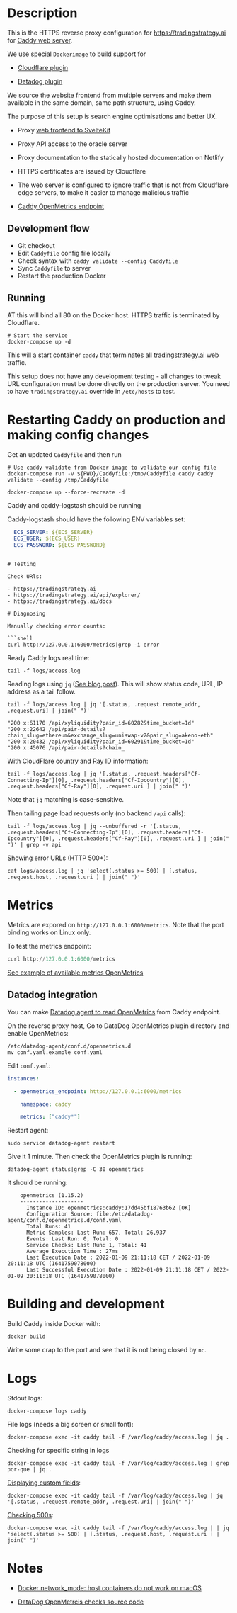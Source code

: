 # Description

This is the HTTPS reverse proxy configuration for https://tradingstrategy.ai for [Caddy web server](https://caddy.community/).

We use special `Dockerimage` to build support for

* [Cloudflare plugin](https://github.com/caddy-dns/cloudflare)

* [Datadog plugin](https://github.com/payintech/caddy-datadog)

We source the website frontend from multiple servers and make them available in the same domain, same path structure, using Caddy.

The purpose of this setup is search engine optimisations and better UX.

* Proxy [web frontend to SvelteKit](https://github.com/tradingstrategy-ai/frontend)

* Proxy API access to the oracle server

* Proxy documentation to the statically hosted documentation on Netlify

* HTTPS certificates are issued by Cloudflare

* The web server is configured to ignore traffic that is not from Cloudflare edge servers,
  to make it easier to manage malicious traffic

* [Caddy OpenMetrics endpoint](https://caddyserver.com/docs/metrics)

## Development flow

- Git checkout
- Edit `Caddyfile` config file locally
- Check syntax with `caddy validate --config Caddyfile`
- Sync `Caddyfile` to server
- Restart the production Docker

## Running

AT this will bind all 80 on the Docker host. HTTPS traffic is terminated by Cloudflare.

```shell
# Start the service
docker-compose up -d
```

This will a start container `caddy` that terminates all [tradingstrategy.ai](https://tradingstrategy.ai) web traffic.

This setup does not have any development testing - all changes to tweak URL configuration must be done directly on the production server.
You need to have `tradingstrategy.ai` override in `/etc/hosts` to test.

# Restarting Caddy on production and making config changes

Get an updated `Caddyfile` and then run

```shell
# Use caddy validate from Docker image to validate our config file
docker-compose run -v ${PWD}/Caddyfile:/tmp/Caddyfile caddy caddy validate --config /tmp/Caddyfile

docker-compose up --force-recreate -d
```

Caddy and caddy-logstash should be running

Caddy-logstash should have the following ENV variables set:

```yaml
  ECS_SERVER: ${ECS_SERVER}
  ECS_USER: ${ECS_USER}
  ECS_PASSWORD: ${ECS_PASSWORD}
```

```shell

# Testing

Check URls:

- https://tradingstrategy.ai
- https://tradingstrategy.ai/api/explorer/
- https://tradingstrategy.ai/docs

# Diagnosing

Manually checking error counts:

```shell
curl http://127.0.0.1:6000/metrics|grep -i error
```

Ready Caddy logs real time:

```shell
tail -f logs/access.log
```

Reading logs using `jq` ([See blog post](https://caddy.community/t/making-caddy-logs-more-readable/7565)).
This will show status code, URL, IP address as a tail follow.

```shell
tail -f logs/access.log | jq '[.status, .request.remote_addr, .request.uri] | join(" ")'
```
```
"200 x:61170 /api/xyliquidity?pair_id=60282&time_bucket=1d"
"200 x:22642 /api/pair-details?chain_slug=ethereum&exchange_slug=uniswap-v2&pair_slug=akeno-eth"
"200 x:20432 /api/xyliquidity?pair_id=60291&time_bucket=1d"
"200 x:45076 /api/pair-details?chain_
``` 

With CloudFlare country and Ray ID information: 

```shell
tail -f logs/access.log | jq '[.status, .request.headers["Cf-Connecting-Ip"][0], .request.headers["Cf-Ipcountry"][0], .request.headers["Cf-Ray"][0], .request.uri ] | join(" ")'
```

Note that `jq` matching is case-sensitive.

Then tailing page load requests only (no backend `/api` calls):

```shell
tail -f logs/access.log | jq --unbuffered -r '[.status, .request.headers["Cf-Connecting-Ip"][0], .request.headers["Cf-Ipcountry"][0], .request.headers["Cf-Ray"][0], .request.uri ] | join(" ")' | grep -v api
```

Showing error URLs (HTTP 500+):

```shell
cat logs/access.log | jq 'select(.status >= 500) | [.status, .request.host, .request.uri ] | join(" ")' 
```

# Metrics

Metrics are expored on `http://127.0.0.1:6000/metrics`. Note that the port binding works on Linux only.

To test the metrics endpoint:

```python
curl http://127.0.0.1:6000/metrics
```

[See example of available metrics OpenMetrics](./metrics.md)

## Datadog integration

You can make [Datadog agent to read OpenMetrics](https://docs.datadoghq.com/integrations/openmetrics/) from Caddy endpoint.

On the reverse proxy host, Go to DataDog OpenMetrics plugin directory and enable OpenMetrics:

```shell
/etc/datadog-agent/conf.d/openmetrics.d
mv conf.yaml.example conf.yaml
```

Edit `conf.yaml`:

```yaml
instances:

  - openmetrics_endpoint: http://127.0.0.1:6000/metrics

    namespace: caddy

    metrics: ["caddy*"]
```

Restart agent:

```shell
sudo service datadog-agent restart
```

Give it 1 minute. Then check the OpenMetrics plugin is running:

```shell
datadog-agent status|grep -C 30 openmetrics
```

It should be running:

```
    openmetrics (1.15.2)
    --------------------
      Instance ID: openmetrics:caddy:17dd45bf18763b62 [OK]
      Configuration Source: file:/etc/datadog-agent/conf.d/openmetrics.d/conf.yaml
      Total Runs: 41
      Metric Samples: Last Run: 657, Total: 26,937
      Events: Last Run: 0, Total: 0
      Service Checks: Last Run: 1, Total: 41
      Average Execution Time : 27ms
      Last Execution Date : 2022-01-09 21:11:18 CET / 2022-01-09 20:11:18 UTC (1641759078000)
      Last Successful Execution Date : 2022-01-09 21:11:18 CET / 2022-01-09 20:11:18 UTC (1641759078000)
```

# Building and development

Build Caddy inside Docker with:

```shell
docker build

```
Write some crap to the port and see that it is not being closed by `nc`.

# Logs

Stdout logs:

```
docker-compose logs caddy
```

File logs (needs a big screen or small font):

```
docker-compose exec -it caddy tail -f /var/log/caddy/access.log | jq .
```

Checking for specific string in logs

```shell
docker-compose exec -it caddy tail -f /var/log/caddy/access.log | grep por-que | jq .
```

[Displaying custom fields](https://caddy.community/t/making-caddy-logs-more-readable/7565/14):

```shell
docker-compose exec -it caddy tail -f /var/log/caddy/access.log | jq '[.status, .request.remote_addr, .request.uri] | join(" ")'
```

[Checking 500s](https://caddy.community/t/making-caddy-logs-more-readable/7565/17):

```shell
docker-compose exec -it caddy tail -f /var/log/caddy/access.log | | jq 'select(.status >= 500) | [.status, .request.host, .request.uri ] | join(" ")'
```

# Notes

* [Docker network_mode: host containers do not work on macOS](https://github.com/docker/for-mac/issues/155)

* [DataDog OpenMetrcis checks source code](https://github.com/DataDog/integrations-core/blob/master/datadog_checks_base/datadog_checks/base/checks/openmetrics/v2/base.py)
